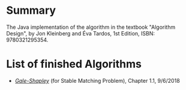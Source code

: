 # Summary
The Java implementation of the algorithm in the textbook "Algorithm Design", by Jon Kleinberg and Éva Tardos, 1st Edition, ISBN: 9780321295354.

# List of finished Algorithms
* *[Gale-Shapley](src/GaleShapleyAlgorithm.java)*  (for Stable Matching Problem), Chapter 1.1, 9/6/2018
